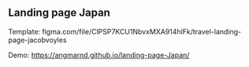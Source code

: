 ## Landing page Japan
Template: figma.com/file/ClPSP7KCU1NbvxMXA914hlFk/travel-landing-page-jacobvoyles

Demo: https://angmarnd.github.io/landing-page-Japan/
